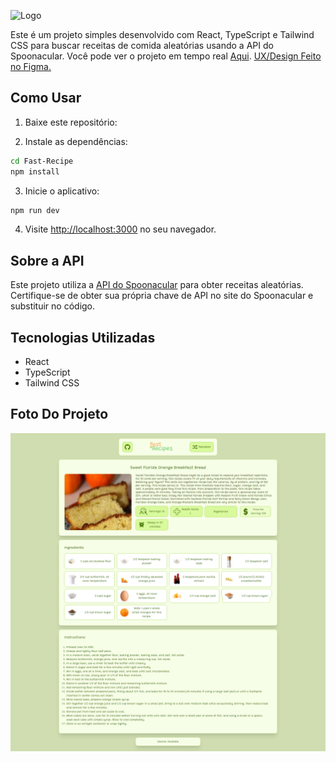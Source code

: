
![Logo](https://media.discordapp.net/attachments/988546085410721882/1172717821915045938/image.png)

Este é um projeto simples desenvolvido com React, TypeScript e Tailwind CSS para buscar receitas de comida aleatórias usando a API do Spoonacular.
Você pode ver o projeto em tempo real [Aqui](https://fastrecipe.gabrielnips.cloud).
[UX/Design Feito no Figma.](https://www.figma.com/community/file/1305012275093982311/random-recipe-website-design)

## Como Usar

1. Baixe este repositório:

2. Instale as dependências:

```bash
cd Fast-Recipe
npm install
```

3. Inicie o aplicativo:

```bash
npm run dev
```

4. Visite [http://localhost:3000](http://localhost:3000) no seu navegador.

## Sobre a API

Este projeto utiliza a [API do Spoonacular](https://spoonacular.com/food-api) para obter receitas aleatórias. Certifique-se de obter sua própria chave de API no site do Spoonacular e substituir no código.

## Tecnologias Utilizadas

- React
- TypeScript
- Tailwind CSS

## Foto Do Projeto
![Logo](https://raw.githubusercontent.com/gabrielnips/Fast-Recipe/main/screenshot.png)

